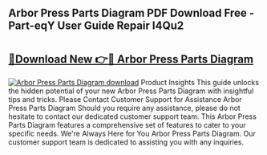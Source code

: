 ## Arbor Press Parts Diagram PDF Download Free - Part-eqY User Guide Repair I4Qu2

# <h2><a href="http://dfh99c9.blite.top/?on=Arbor+Press+Parts+Diagram">🔗Download New 👉🔴 Arbor Press Parts Diagram</a></h2>

[![Arbor Press Parts Diagram download](https://i.imgur.com/lujVjoI.png)](http://dfh99c9.blite.top/?on=Arbor+Press+Parts+Diagram)
Product Insights This guide unlocks the hidden potential of your new Arbor Press Parts Diagram with insightful tips and tricks. Please Contact Customer Support for Assistance Arbor Press Parts Diagram Should you require any assistance, please do not hesitate to contact our dedicated customer support team. This Arbor Press Parts Diagram features a comprehensive set of features to cater to your specific needs. We're Always Here for You Arbor Press Parts Diagram. Our customer support team is dedicated to assisting you with any inquiries.
